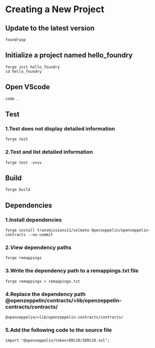# Creating a New Project
## Update to the latest version
```shell
foundryup
```
## Initialize a project named hello_foundry 
```shell
forge init hello_foundry
cd hello_foundry
```
## Open VScode
```shell
code .
```

## Test
### 1.Test does not display detailed information
```shell
forge test
```
### 2.Test and list detailed information
```shell
forge test -vvvv
```
## Build
```shell
forge build
```
## Dependencies
### 1.Install dependencies
```shell
forge install transmissions11/solmate Openzeppelin/openzeppelin-contracts --no-commit
```
### 2.View dependency paths
```shell
forge remappings
```
### 3.Write the dependency path to a remappings.txt file
```shell
forge remappings > remappings.txt
```
### 4.Replace the dependency path @openzeppelin/contracts/=lib/openzeppelin-contracts/contracts/
```shell
@openzeppelin/=lib/openzeppelin-contracts/contracts/
```
### 5.Add the following code to the source file
```shell
import "@openzeppelin/token/ERC20/IERC20.sol";
```
